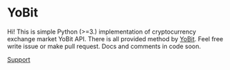 # YoBit

Hi! This is simple Python (>=3.) implementation of cryptocurrency exchange market YoBit API. There is all provided method by [YoBit](https://yobit.net/). Feel free write issue or make pull request.  Docs and comments in code soon.

[Support](http://siredukov.me/wallets)
